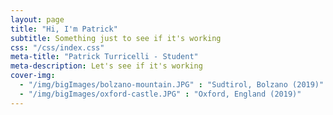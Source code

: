 ```yaml
---
layout: page
title: "Hi, I'm Patrick"
subtitle: Something just to see if it's working
css: "/css/index.css"
meta-title: "Patrick Turricelli - Student"
meta-description: Let's see if it's working
cover-img:
  - "/img/bigImages/bolzano-mountain.JPG" : "Sudtirol, Bolzano (2019)"
  - "/img/bigImages/oxford-castle.JPG" : "Oxford, England (2019)"
---
```

